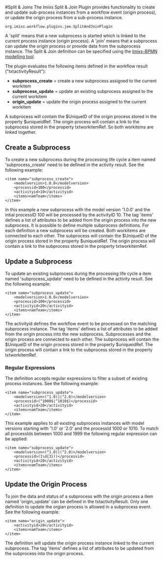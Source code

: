 #Split & Joins 
The Imixs Split & Join Plugin provides functionality to create and update sub-process instances from a workflow event (origin process),  or update the origin process from a sub-process instance.

	org.imixs.workflow.plugins.jee.SplitAndJoinPlugin

A 'split' means that a new subprocess is started which is linked to the current process instance (origin process). A 'join' means that a subprocess can update the origin process or provide data from the subprocess instance. The Split & Join definition can be specified using the [Imixs-BPMN modelling tool](../../modelling/index.html).  

The plugin evaluates the following items defined in the workflow result ("txtactivityResult"):

 
 * <strong>subprocess_create</strong> = create a new subprocess assigned to the current workitem 
 * <strong>subprocess_update</strong> = update an existing subprocess assigned to the current workitem
 * <strong>origin_update</strong> = update the origin process assigned to the current workitem
 
A subprocess will contain the $UniqueID of the origin process stored in the property $uniqueidRef. The origin process will contain a link to the subprocess stored in the property txtworkitemRef. So both workitems are linked together.
 
 
## Create a Subprocess
 
To create a new subprocess during the processing life cycle a item named 'subprocess_create' need to be defined in the activity result. See the following example: 
 
	<item name="subprocess_create">
		<modelversion>1.0.0</modelversion>
		<processid>100</processid>
		<activityid>10</activityid>
		<items>namTeam</items>
	</item>

In this example a new subprocess with the model version '1.0.0' and the intial processID 100 will be processed by the activityID 10. The tag 'items' defines a list of attributes to be added from the origin process into the new subprocess.
 It is possible to define multiple subprocess definitions. For each definition a new subprocess will be created. Both workitems are connected to each other. The subprocess will contain the $UniqueID of the origin process stored in the property $uniqueidRef. The origin process will contain a link to the subprocess stored in the property txtworkitemRef.
 
 
## Update a Subprocess

To update an existing subprocess during the processing life cycle a item named 'subprocess_update' need to be defined in the activity result. See the following example: 
 
	<item name="subprocess_update">
		<modelversion>1.0.0</modelversion>
		<processid>100</processid>
		<activityid>20</activityid>
		<items>namTeam</items>
	</item>


The activityid defines the workflow event to be processed on the matching subprocess instance. The tag 'items' defines a list of attributes to be added from the origin process into the new subprocess.
Subprocesses and the origin process are connected to each other. The subprocess will contain the $UniqueID of the origin process stored in the property $uniqueidRef. The origin process will contain a link to the subprocess stored in the property txtworkitemRef.


### Regular Expressions
The definition accepts regular expressions to filter a subset of existing process instances. See the following example:

	<item name="subprocess_update">
		<modelversion>(^1.0)|(^2.0)</modelversion>
		<processid>(^1000$|^1010$)</processid>
		<activityid>20</activityid>
		<items>namTeam</items>
	</item>

This example applies to all existing subprocess instances with model versions starting with '1.0' or '2.0' and the processId 1000 or 1010.
To match all processIds between 1000 and 1999 the following regular expression can be applied:

	<item name="subprocess_update">
		<modelversion>(^1.0)|(^2.0)</modelversion>
		<processid>(1\d{3}))</processid>
		<activityid>20</activityid>
		<items>namTeam</items>
	</item>
 



## Update the Origin Process

To join the data and status of a subprocess with the origin process a item named 'origin_update' can be defined in the txtactivityResult. 
Only one definition to update the orgian process is allowed in a subprocess event. See the following example:

	<item name="origin_update">
		<activityid>20</activityid>
		<items>namTeam</items>
	</item>

The definition will update the origin process instance linked to the current subprocess. 
The tag 'items' defines a list of attributes to be updated from the subprocess into the origin process.